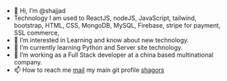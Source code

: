 - 👋 Hi, I’m @shajjad
- Technology I am used to ReactJS, nodeJS, JavaScript, tailwind, bootstrap, HTML, CSS, MongoDB, MySQL, Firebase, stripe for payment, SSL commerce,
- 👀 I’m interested in Learning and know about new technology.
- 🌱 I’m currently learning Python and Server site technology.
- 💞️ I’m working as a Full Stack developer at a china based multinational company.
- 📫 How to reach me [mail](shajjadshagor@gmail.com) my main git profile [shagors](https://github.com/shagors)

<!---
thtshajjad/thtshajjad is a ✨ special ✨ repository because its `README.md` (this file) appears on your GitHub profile.
You can click the Preview link to take a look at your changes.
--->
